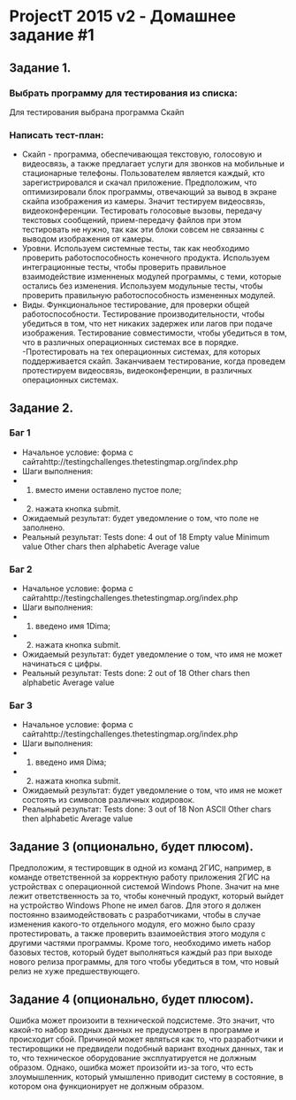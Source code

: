 # ProjectT 2015 v2 - Домашнее задание #1
## Задание 1.
### Выбрать программу для тестирования из списка:
Для тестирования выбрана программа Скайп

### Написать тест-план:
- Скайп - программа, обеспечивающая текстовую, голосовую и видеосвязь, а также предлагает услуги для звонков на мобильные и стационарные телефоны.
Пользователем является каждый, кто зарегистрировался и скачал приложение.
Предположим, что оптимизировали блок программы, отвечающий за вывод в экране скайпа изображения из камеры.
Значит тестируем видеосвязь, видеоконференции.
Тестировать голосовые вызовы, передачу текстовых сообщений, прием-передачу файлов при этом тестировать не нужно, так как эти блоки совсем не связанны с выводом изображения от камеры.
- Уровни.
Используем системные тесты, так как необходимо проверить работоспособность конечного продукта.
Используем интеграционные тесты, чтобы проверить правильное взаимодействие изменненых модулей программы, с теми, которые остались без изменения.
Используем модульные тесты, чтобы проверить правильную работоспособность измененных модулей.
- Виды.
Функциональное тестирование, для проверки общей работоспособности.
Тестирование производительности, чтобы убедиться в том, что нет никаких задержек или лагов при подаче изображения.
Тестирование совместимости, чтобы убедиться в том, что в различных операционных системах все в порядке.
-Протестировать на тех операционных системах, для которых поддерживается скайп.
Заканчиваем тестирование, когда проведем протестируем видеосвязь, видеоконференции, в различных операционных системах.

## Задание 2.
### Баг 1
- Начальное условие: форма с сайтаhttp://testingchallenges.thetestingmap.org/index.php
- Шаги выполнения: 
- 1) вместо имени оставлено пустое поле;
- 2) нажата кнопка submit.
- Ожидаемый результат: будет уведомление о том, что поле не заполнено.
- Реальный результат:
Tests done: 4 out of 18
Empty value
Minimum value
Other chars then alphabetic
Average value

### Баг 2
- Начальное условие: форма с сайтаhttp://testingchallenges.thetestingmap.org/index.php
- Шаги выполнения: 
- 1) введено имя 1Dima;
- 2) нажата кнопка submit.
- Ожидаемый результат: будет уведомление о том, что имя не может начинаться с цифры.
- Реальный результат:
Tests done: 2 out of 18
Other chars then alphabetic
Average value

### Баг 3
- Начальное условие: форма с сайтаhttp://testingchallenges.thetestingmap.org/index.php
- Шаги выполнения: 
- 1) введено имя Diма;
- 2) нажата кнопка submit.
- Ожидаемый результат: будет уведомление о том, что имя не может состоять из символов различных кодировок.
- Реальный результат:
Tests done: 3 out of 18
Non ASCII
Other chars then alphabetic
Average value

## Задание 3 (опционально, будет плюсом).
Предположим, я тестировщик в одной из команд 2ГИС, например, в команде ответственной за корректную работу приложения 2ГИС на устройствах с операционной системой Windows Phone.
Значит на мне лежит ответственность за то, чтобы конечный продукт, который выйдет на устройство Windows Phone не имел багов.
Для этого я должен постоянно взаимодействовать с разработчиками, чтобы в случае изменения какого-то отдельного модуля, его можно было сразу протестировать, а также проверить взаимоействия этого модуля с другими частями программы.
Кроме того, необходимо иметь набор базовых тестов, который будет выполняться каждый раз при выходе нового релиза программы, для того чтобы убедиться в том, что новый релиз не хуже предшествующего.

## Задание 4 (опционально, будет плюсом).
Ошибка может произоити в технической подсистеме. Это значит, что какой-то набор входных данных не предусмотрен в программе и происходит сбой. Причиной может являться как то, что разработчики и тестировщики не предвидели подобный вариант входных данных, так и то, что техническое оборудование эксплуатируется не должным образом. 
Однако, ошибка может произойти из-за того, что есть злоумышленник, который умышленно приводит систему в состояние, в котором она функционирует не должным образом. 

